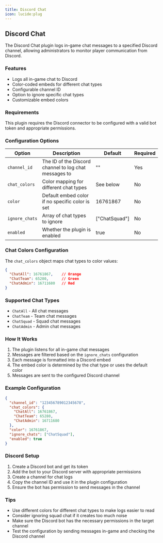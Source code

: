 ```yaml
---
title: Discord Chat
icon: lucide:plug
---
```


## Discord Chat

The Discord Chat plugin logs in-game chat messages to a specified Discord channel, allowing administrators to monitor player communication from Discord.

### Features

- Logs all in-game chat to Discord
- Color-coded embeds for different chat types
- Configurable channel ID
- Option to ignore specific chat types
- Customizable embed colors

### Requirements

This plugin requires the Discord connector to be configured with a valid bot token and appropriate permissions.

### Configuration Options

| Option | Description | Default | Required |
|--------|-------------|---------|----------|
| `channel_id` | The ID of the Discord channel to log chat messages to | "" | Yes |
| `chat_colors` | Color mapping for different chat types | See below | No |
| `color` | Default embed color if no specific color is set | 16761867 | No |
| `ignore_chats` | Array of chat types to ignore | ["ChatSquad"] | No |
| `enabled` | Whether the plugin is enabled | true | No |

### Chat Colors Configuration

The `chat_colors` object maps chat types to color values:

```json
{
  "ChatAll": 16761867,    // Orange
  "ChatTeam": 65280,      // Green
  "ChatAdmin": 16711680   // Red
}
```

### Supported Chat Types

- `ChatAll` - All chat messages
- `ChatTeam` - Team chat messages
- `ChatSquad` - Squad chat messages
- `ChatAdmin` - Admin chat messages

### How It Works

1. The plugin listens for all in-game chat messages
2. Messages are filtered based on the `ignore_chats` configuration
3. Each message is formatted into a Discord embed
4. The embed color is determined by the chat type or uses the default color
5. Messages are sent to the configured Discord channel

### Example Configuration

```json
{
  "channel_id": "123456789012345678",
  "chat_colors": {
    "ChatAll": 16761867,
    "ChatTeam": 65280,
    "ChatAdmin": 16711680
  },
  "color": 16761867,
  "ignore_chats": ["ChatSquad"],
  "enabled": true
}
```

### Discord Setup

1. Create a Discord bot and get its token
2. Add the bot to your Discord server with appropriate permissions
3. Create a channel for chat logs
4. Copy the channel ID and use it in the plugin configuration
5. Ensure the bot has permission to send messages in the channel

### Tips

- Use different colors for different chat types to make logs easier to read
- Consider ignoring squad chat if it creates too much noise
- Make sure the Discord bot has the necessary permissions in the target channel
- Test the configuration by sending messages in-game and checking the Discord channel
